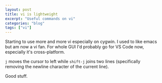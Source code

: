 ```yaml
---
layout: post
title: vi is lightweight
excerpt: "Useful commands on vi"
categories: "blog"
tags: ["vi"]
---
```

Starting to use more and more vi especially on cygwin. I used to like emacs but am now a vi fan. For whole GUI I'd probably go for VS Code now, especially it's cross-platform.

`j` moves the cursor to left while `shift-j` joins two lines (specifically removing the newline character of the current line).

Good stuff.
